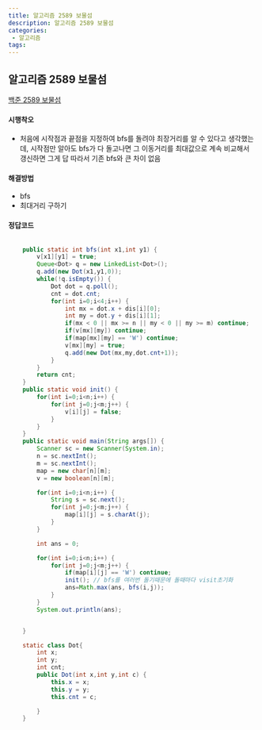 ```yaml
---
title: 알고리즘 2589 보물섬
description: 알고리즘 2589 보물섬
categories:
 - 알고리즘  
tags:
---
```

## 알고리즘 2589 보물섬
[백준 2589 보물섬](https://www.acmicpc.net/problem/2589)  

#### 시행착오  
* 처음에 시작점과 끝점을 지정하여 bfs를 돌려야 최장거리를 알 수 있다고 생각했는데,
시작점만 알아도 bfs가 다 돌고나면 그 이동거리를 최대값으로 계속 비교해서 갱신하면
그게 답
따라서 기존 bfs와 큰 차이 없음

#### 해결방법  
* bfs
* 최대거리 구하기  

#### 정답코드  
```java

	public static int bfs(int x1,int y1) {
		v[x1][y1] = true;
		Queue<Dot> q = new LinkedList<Dot>();
		q.add(new Dot(x1,y1,0));
		while(!q.isEmpty()) {
			Dot dot = q.poll();
			cnt = dot.cnt;
			for(int i=0;i<4;i++) {
				int mx = dot.x + dis[i][0];
				int my = dot.y + dis[i][1];
				if(mx < 0 || mx >= n || my < 0 || my >= m) continue;
				if(v[mx][my]) continue;
				if(map[mx][my] == 'W') continue;
				v[mx][my] = true;
				q.add(new Dot(mx,my,dot.cnt+1));
			}
		}
		return cnt;
	}
	public static void init() {
		for(int i=0;i<n;i++) {
			for(int j=0;j<m;j++) {
				v[i][j] = false;
			}
		}
	}
	public static void main(String args[]) {
		Scanner sc = new Scanner(System.in);
		n = sc.nextInt();
		m = sc.nextInt();
		map = new char[n][m];
		v = new boolean[n][m];

		for(int i=0;i<n;i++) {
			String s = sc.next();
			for(int j=0;j<m;j++) {
				map[i][j] = s.charAt(j);
			}
		}

		int ans = 0;

		for(int i=0;i<n;i++) {
			for(int j=0;j<m;j++) {
				if(map[i][j] == 'W') continue;
				init(); // bfs를 여러번 돌기때문에 돌때마다 visit초기화  
				ans=Math.max(ans, bfs(i,j));
			}
		}
		System.out.println(ans);


	}

	static class Dot{
		int x;
		int y;
		int cnt;
		public Dot(int x,int y,int c) {
			this.x = x;
			this.y = y;
			this.cnt = c;

		}
	}


```
